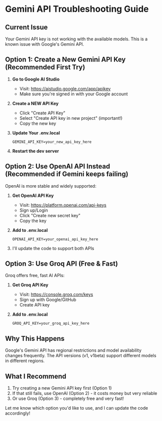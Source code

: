 # Gemini API Troubleshooting Guide

## Current Issue
Your Gemini API key is not working with the available models. This is a known issue with Google's Gemini API.

## Option 1: Create a New Gemini API Key (Recommended First Try)

1. **Go to Google AI Studio**
   - Visit: https://aistudio.google.com/app/apikey
   - Make sure you're signed in with your Google account

2. **Create a NEW API Key**
   - Click "Create API Key"
   - Select "Create API key in new project" (important!)
   - Copy the new key

3. **Update Your .env.local**
   ```
   GEMINI_API_KEY=your_new_api_key_here
   ```

4. **Restart the dev server**

## Option 2: Use OpenAI API Instead (Recommended if Gemini keeps failing)

OpenAI is more stable and widely supported:

1. **Get OpenAI API Key**
   - Visit: https://platform.openai.com/api-keys
   - Sign up/Login
   - Click "Create new secret key"
   - Copy the key

2. **Add to .env.local**
   ```
   OPENAI_API_KEY=your_openai_api_key_here
   ```

3. I'll update the code to support both APIs

## Option 3: Use Groq API (Free & Fast)

Groq offers free, fast AI APIs:

1. **Get Groq API Key**
   - Visit: https://console.groq.com/keys
   - Sign up with Google/GitHub
   - Create API key

2. **Add to .env.local**
   ```
   GROQ_API_KEY=your_groq_api_key_here
   ```

## Why This Happens

Google's Gemini API has regional restrictions and model availability changes frequently. The API versions (v1, v1beta) support different models in different regions.

## What I Recommend

1. Try creating a new Gemini API key first (Option 1)
2. If that still fails, use OpenAI (Option 2) - it costs money but very reliable
3. Or use Groq (Option 3) - completely free and very fast!

Let me know which option you'd like to use, and I can update the code accordingly!
